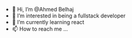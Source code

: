 - 👋 Hi, I’m @Ahmed Belhaj
- 👀 I’m interested in being a fullstack developer
- 🌱 I’m currently learning react
- 📫 How to reach me ...

<!---
ahmedBM1099/ahmedBM1099 is a ✨ special ✨ repository because its `README.md` (this file) appears on your GitHub profile.
You can click the Preview link to take a look at your changes.
--->
